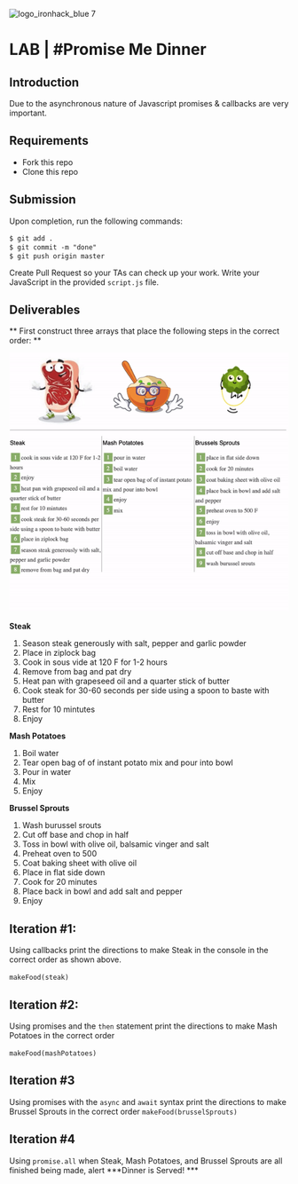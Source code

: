 



![logo_ironhack_blue 7](https://user-images.githubusercontent.com/23629340/40541063-a07a0a8a-601a-11e8-91b5-2f13e4e6b441.png)

# LAB | #Promise Me Dinner


## Introduction

Due to the asynchronous nature of Javascript promises & callbacks are very important.

## Requirements

- Fork this repo
- Clone this repo

## Submission

Upon completion, run the following commands:

```
$ git add .
$ git commit -m "done"
$ git push origin master
```

Create Pull Request so your TAs can check up your work.  Write your JavaScript in the provided `script.js` file.

## Deliverables

** First construct three arrays that place the following steps in the correct order: **


![](images/OutofSync.gif)

**Steak**
1. Season steak generously with salt, pepper and garlic powder
2. Place in ziplock bag
3. Cook in sous vide at 120 F for 1-2 hours
4. Remove from bag and pat dry
5. Heat pan with grapeseed oil and a quarter stick of butter
6. Cook steak for 30-60 seconds per side using a spoon to baste with butter
7. Rest for 10 mintutes
8. Enjoy


**Mash Potatoes**
1.  Boil water
2.  Tear open bag of of instant potato mix and pour into bowl
3.  Pour in water
4.  Mix  
5.  Enjoy 


**Brussel Sprouts**
1. Wash burussel srouts
2. Cut off base and chop in half
3. Toss in bowl with olive oil, balsamic vinger and salt
4. Preheat oven to 500
5. Coat baking sheet with olive oil
6. Place in flat side down
7. Cook for 20 minutes
8. Place back in bowl and add salt and pepper
9. Enjoy


## Iteration #1: 

Using callbacks print the directions to make Steak in the console in the correct order as shown above.  

`makeFood(steak)` 
## Iteration #2: 

Using promises and the `then` statement print the directions to make Mash Potatoes in the correct order

`makeFood(mashPotatoes)`

## Iteration #3 

Using promises with the `async` and `await` syntax print the directions to make Brussel Sprouts in the correct order 
`makeFood(brusselSprouts)`

## Iteration #4 

Using `promise.all` when Steak, Mash Potatoes, and Brussel Sprouts are all finished being made, alert ***Dinner is Served! ***


